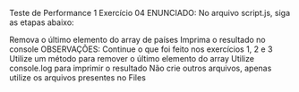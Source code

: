 Teste de Performance 1
Exercício 04
ENUNCIADO:
No arquivo script.js, siga as etapas abaixo:

Remova o último elemento do array de países
Imprima o resultado no console
OBSERVAÇÕES:
Continue o que foi feito nos exercícios 1, 2 e 3
Utilize um método para remover o último elemento do array
Utilize console.log para imprimir o resultado
Não crie outros arquivos, apenas utilize os arquivos presentes no Files